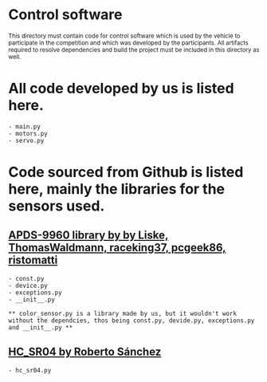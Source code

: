 Control software
====

<sub>This directory must contain code for control software which is used by the vehicle to participate in the competition and which was developed by the participants.
All artifacts required to resolve dependencies and build the project must be included in this directory as well. </sub>

# All code developed by us is listed here.
    - main.py
    - motors.py
    - servo.py

# Code sourced from Github is listed here, mainly the libraries for the sensors used.

## [APDS-9960 library by by Liske, ThomasWaldmann, raceking37, pcgeek86, ristomatti](https://github.com/liske/python-apds9960)
    - const.py
    - device.py
    - exceptions.py
    - __init__.py
    
    ** color_sensor.py is a library made by us, but it wouldn't work without the dependcies, thos being const.py, devide.py, exceptions.py and __init__.py **

## [HC_SR04  by  Roberto Sánchez](https://github.com/rsc1975/micropython-hcsr04)
    - hc_sr04.py    



